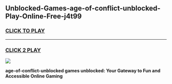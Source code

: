 
## Unblocked-Games-age-of-conflict-unblocked-Play-Online-Free-j4t99
<h3>
<a href="https://premium76.site?title=age-of-conflict-unblocked&ref=26A">CLICK TO PLAY</a></h3>
<hr>

<h3>
<a href="https://premium76.site?title=age-of-conflict-unblocked&ref=26A">CLICK 2 PLAY</a>
  
</h3>

<a href="https://premium76.site?title=age-of-conflict-unblocked&ref=26A"><img src="https://clearcache.store/games.png"></a>


**age-of-conflict-unblocked games unblocked: Your Gateway to Fun and Accessible Online Gaming**
